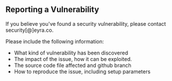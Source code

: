 ## Reporting a Vulnerability

If you believe you've found a security vulnerability, please contact security[@]eyra.co.

Please include the following information:

- What kind of vulnerability has been discovered
- The impact of the issue, how it can be exploited.
- The source code file affected and github branch
- How to reproduce the issue, including setup parameters

